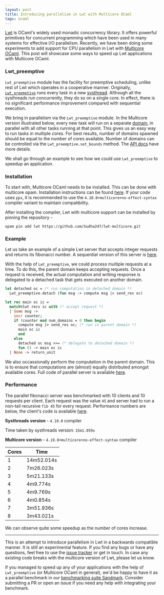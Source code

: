 ```yaml
---
layout: post
title: Introducing parallelism in Lwt with Multicore OCaml
tags: ocaml
---
```


[Lwt](https://ocsigen.org/lwt/) is OCaml's widely used monadic concurrency
library. It offers powerful primitives for concurrent programming which have
been used in many systems for effective I/O parallelism.
Recently, we have been doing some experiments to add support for CPU
parallelism in Lwt with [Multicore OCaml](https://github.com/ocaml-multicore/ocaml-multicore).
This post will showcase some ways to speed up Lwt applications with Multicore
OCaml.

### Lwt_preemptive

`Lwt_preemptive` module has the facility for preemptive scheduling, unlike rest
of Lwt which operates in a cooperative manner.
Originally, [`Lwt_preemptive`](https://ocsigen.org/lwt/5.2.0/api/Lwt_preemptive) runs every task in a new [systhread](https://caml.inria.fr/pub/docs/manual-ocaml/libref/Thread.html).
Although all the systhreads run concurrently, they do so on a single core. In
effect, there is no significant performance improvement compared with
sequential execution.

We bring in parallelism via the `Lwt_preemptive` module.
In the Multicore version illustrated below, every new task will run on a
separate [domain](https://github.com/ocaml-multicore/ocaml-multicore/blob/parallel_minor_gc/stdlib/domain.mli),
in parallel with all other tasks running at that point. This gives us an easy
way to run tasks in multiple cores. For best results, number of
domains spawned should be equal to the number of cores available. Number of
domains can be controlled via the `Lwt_preemptive.set_bounds` method. The
[API docs](https://github.com/Sudha247/lwt-multicore/blob/master/src/unix/lwt_preemptive.mli) have more details.

We shall go through an example to see how we could use `Lwt_preemptive`
to speedup an application.

### Installation

To start with, Multicore OCaml needs to be installed. This can be done with
multicore opam. Installation instructions can be found [here](https://github.com/ocaml-multicore/multicore-opam#install-multicore-ocaml). If your
code uses `ppx`, it is recommended to use the
`4.10.0+multicore+no-effect-syntax` compiler variant to maintain compatibility.

After installing the compiler, Lwt with multicore support can be installed by
pinning the repository -

```
opam pin add lwt https://github.com/Sudha247/lwt-multicore.git
```

### Example

Let us take an example of a simple Lwt server that accepts integer requests and
returns its fibonacci number. A sequential version of this server is
[here](https://github.com/Sudha247/code-samples/blob/master/lwt-server/fib.ml).

With the help of `Lwt_preemptive`, we could process multiple requests at a time.
To do this, the parent domain keeps accepting requests. Once a request is
received, the actual computation and writing response is delegated to a
detached task that gets executed on another domain.

```ocaml
let detached oc = (* run computation in detached domain *)
  Lwt_preemptive.detach (fun msg -> compute msg |> send_res oc)

let rec main oc ic =
  match%lwt recv ic with (* accept request *)
  | Some msg ->
    incr counter;
    if !counter mod num_domains = 0 then begin
      compute msg |> send_res oc; (* run in parent domain *)
      main oc ic
      end
    else
      detached oc msg >>= (* delegate to detached domain *)
      fun () -> main oc ic
  | None -> return_unit
```

We also occassionally perform the computation in the parent domain. This is to
ensure that computations are (almost) equally distributed amongst available
cores. Full code of parallel server is available [here](https://github.com/Sudha247/code-samples/blob/master/lwt-server/fibp.ml).

### Performance

The parallel fibonacci server was benchmarked with 10 clients and 10 requests
per client. Each request was the value `45` and server had to run a non-tail
recursive `fib 45` for every request. Performance numbers are below, the
client's code is available
[here](https://github.com/Sudha247/code-samples/blob/master/lwt-server/client.ml).

**Systhreads version** - `4.10.0` compiler

Time taken by systhreads version: `15m1.059s`

**Multicore version** - `4.10.0+multicore+no-effect-syntax` compiler

| Cores | Time       |
|-------|------------|
| 1     | 14m52.014s |
| 2     | 7m26.023s  |
| 3     | 5m21.133s  |
| 4     | 4m9.774s   |
| 5     | 4m9.769s   |
| 6     | 4m0.854s   |
| 7     | 3m51.936s  |
| 8     | 3m43.021s  |

We can observe quite some speedup as the number of cores increase.

---

This is an attempt to introduce parallelism in Lwt in a backwards compatible
manner. It is still an experimental feature. If you find any bugs or have any
questions, feel free to use the [issue tracker](https://github.com/Sudha247/lwt-multicore/issues) or get in touch. In case any existing code breaks with the
multicore version of Lwt, please let us know.

If you managed to speed up any of your applications with the help of
`Lwt_preemptive` (or Multicore OCaml in general), we'd be happy to have it as a
parallel benchmark in our [benchmarking suite Sandmark](https://github.com/ocaml-bench/sandmark).
Consider submitting a PR or open an issue if you need any help with integrating
your benchmark.  
